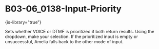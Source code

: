 # B03-06_0138-Input-Priority

{is-library="true"}

<snippet id="B03-06_0138-Input-Priority_snippet">



Sets whether VOICE or DTMF is prioritized if both return results. Using the dropdown, make your selection. If the prioritized input is empty or unsuccessful, Amelia falls back to the other mode of input.


</snippet>